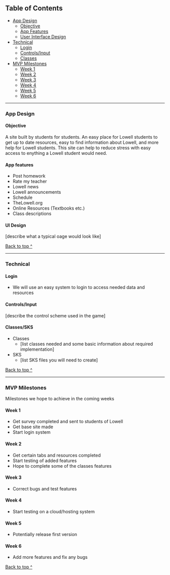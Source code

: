 ## Table of Contents
  * [App Design](#app-design)
    * [Objective](#objective)
    * [App Features](#app-features)
    * [User Interface Design](#ui-design)
  * [Technical](#technical)
    * [Login](#login)
    * [Controls/Input](#controlsinput)
    * [Classes](#classessks)
  * [MVP Milestones](#mvp-milestones)
    * [Week 1](#week-1)
    * [Week 2](#week-2)
    * [Week 3](#week-3)
    * [Week 4](#week-4)
    * [Week 5](#week-5)
    * [Week 6](#week-6)

---

### App Design

#### Objective
A site built by students for students.
An easy place for Lowell students to get up to date resources, easy to find information about Lowell, and more help for Lowell students. This site can help to reduce stress with easy access to enything a Lowell student would need.

#### App features

- Post homework
- Rate my teacher
- Lowell news
- Lowell announcements
- Schedule
- TheLowell.org
- Online Resources (Textbooks etc.)
- Class descriptions

#### UI Design
[describe what a typical oage would look like]

[Back to top ^](#)

---

### Technical

#### Login
* We will use an easy system to login to access needed data and resources

#### Controls/Input
[describe the control scheme used in the game]

#### Classes/SKS
* Classes
  * [list classes needed and some basic information about required implementation]
* SKS
  * [list SKS files you will need to create]

[Back to top ^](#)

---

### MVP Milestones
Milestones we hope to achieve in the coming weeks

#### Week 1
* Get survey completed and sent to students of Lowell
* Get base site made
* Start login system

#### Week 2
* Get certain tabs and resources completed
* Start testing of added features
* Hope to complete some of the classes features

#### Week 3
* Correct bugs and test features

#### Week 4
* Start testing on a cloud/hosting system

#### Week 5
* Potentially release first version

#### Week 6
* Add more features and fix any bugs

[Back to top ^](#)
